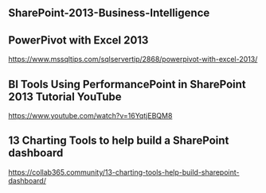 ## SharePoint-2013-Business-Intelligence

## PowerPivot with Excel 2013

https://www.mssqltips.com/sqlservertip/2868/powerpivot-with-excel-2013/

## BI Tools Using PerformancePoint in SharePoint 2013 Tutorial YouTube

https://www.youtube.com/watch?v=16YqtjEBQM8

## 13 Charting Tools to help build a SharePoint dashboard

https://collab365.community/13-charting-tools-help-build-sharepoint-dashboard/
